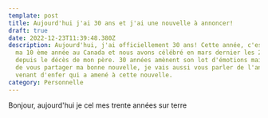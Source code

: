 ```yaml
---
template: post
title: Aujourd'hui j'ai 30 ans et j'ai une nouvelle à annoncer!
draft: true
date: 2022-12-23T11:39:48.380Z
description: Aujourd'hui, j'ai officiellement 30 ans! Cette année, c'est aussi
  ma 10 ème année au Canada et nous avons célébré en mars dernier les 20 ans
  depuis le décès de mon père. 30 années amènent son lot d'émotions mais avant
  de vous partager ma bonne nouvelle, je vais aussi vous parler de l'année
  venant d'enfer qui a amené à cette nouvelle.
category: Personnelle
---
```

B﻿onjour, aujourd'hui je cel mes trente années sur terre
